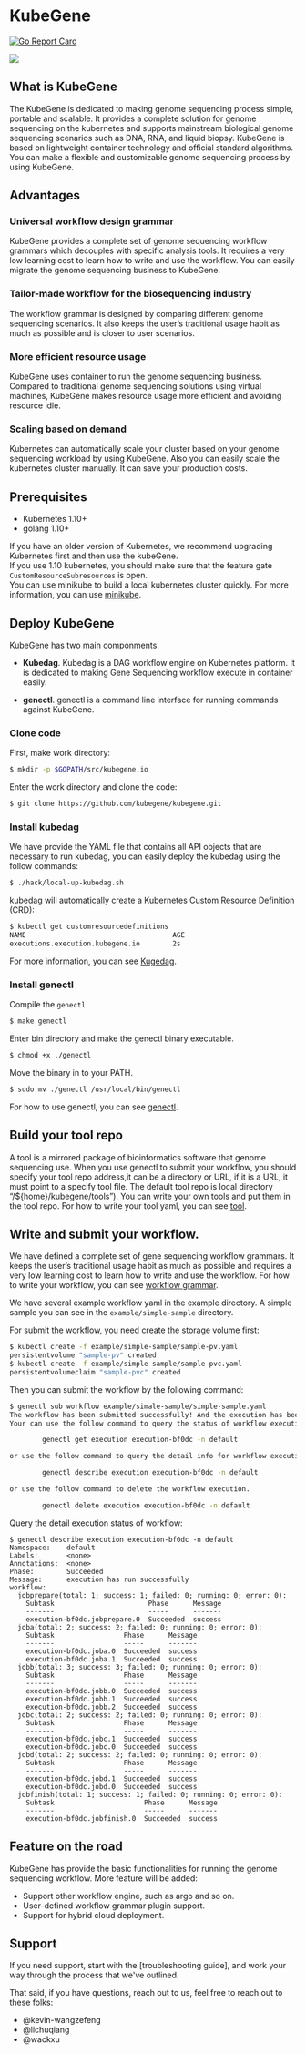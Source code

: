 # KubeGene
[![Go Report Card](https://goreportcard.com/badge/github.com/kubegene/kubegene)](https://goreportcard.com/report/github.com/kubegene/kubegene)

<img src="./images/kubegene_logo.png">

## What is KubeGene
The KubeGene is dedicated to making genome sequencing process simple, portable and scalable. It provides a complete solution for genome sequencing on the kubernetes and supports mainstream biological genome sequencing scenarios such as DNA, RNA, and liquid biopsy. KubeGene is based on lightweight container technology and official standard algorithms. You can make a flexible and customizable genome sequencing process by using KubeGene.

## Advantages

### Universal workflow design grammar
KubeGene provides a complete set of genome sequencing workflow grammars which decouples with specific analysis tools. It requires a very low learning cost to learn how to write and use the workflow. You can easily migrate the genome sequencing business to KubeGene.

### Tailor-made workflow for the biosequencing industry
The workflow grammar is designed by comparing different genome sequencing scenarios. It also keeps the user’s traditional usage habit as much as possible and is closer to user scenarios.

### More efficient resource usage
KubeGene uses container to run the genome sequencing business. Compared to traditional genome sequencing solutions using virtual machines, KubeGene makes resource usage more efficient and avoiding resource idle.

### Scaling based on demand
Kubernetes can automatically scale your cluster based on your genome sequencing workload by using KubeGene. Also you can easily scale the kubernetes cluster manually. It can save your production costs. 


## Prerequisites


- Kubernetes 1.10+
- golang 1.10+

If you have an older version of Kubernetes, we recommend upgrading Kubernetes first and then use the kubeGene.  
If you use 1.10 kubernetes, you should make sure that the feature gate `CustomResourceSubresources` is open.  
You can use minikube to build a local kubernetes cluster quickly. For more information, you can use [minikube](https://kubegene.netlify.com/docs/started/getting-started-minikube/).

## Deploy KubeGene

KubeGene has two main componments.

* **Kubedag**. Kubedag is a DAG workflow engine on Kubernetes platform. It is dedicated to making Gene Sequencing workflow execute in container easily. 

* **genectl**. genectl is a command line interface for running commands against KubeGene. 

### Clone code
First, make work directory:
```bash
$ mkdir -p $GOPATH/src/kubegene.io
```
Enter the work directory and clone the code:
```bash
$ git clone https://github.com/kubegene/kubegene.git
```
### Install kubedag

We have provide the YAML file that contains all API objects that are necessary to run kubedag, you can easily deploy the kubedag using the follow commands:

```bash
$ ./hack/local-up-kubedag.sh
```

kubedag will automatically create a Kubernetes Custom Resource Definition (CRD):

```bash
$ kubectl get customresourcedefinitions
NAME                                    AGE
executions.execution.kubegene.io        2s 
```
For more information, you can see [Kugedag](https://kubegene.netlify.com/docs/about/kubedag/).

### Install genectl

Compile the `genectl`

```bash
$ make genectl
```
Enter bin directory and make the genectl binary executable.
```bash
$ chmod +x ./genectl
```
Move the binary in to your PATH.
```bash
$ sudo mv ./genectl /usr/local/bin/genectl
```
For how to use genectl, you can see [genectl](https://kubegene.netlify.com/docs/guides/genectl-command/).

## Build your tool repo

A tool is a mirrored package of bioinformatics software that genome sequencing use. When you use genectl to submit your workflow, you should specify your tool repo address,it can be a directory or URL, if it is a URL, it must point to a specify tool file. The default tool repo is local directory “/${home}/kubegene/tools”). You can write your own tools and put them in the tool repo. For how to write your tool yaml, you can see [tool](https://kubegene.netlify.com/docs/guides/tool/).

## Write and submit your workflow.

We have defined a complete set of gene sequencing workflow grammars. It keeps the user’s traditional usage habit as much as possible and requires a very low learning cost to learn how to write and use the workflow. For how to write your workflow, you can see [workflow grammar](https://kubegene.netlify.com/docs/guides/workflow-grammar/).

We have several example workflow yaml in the example directory. A simple sample you can see in the `example/simple-sample` directory.

For submit the workflow, you need create the storage volume first:

```bash
$ kubectl create -f example/simple-sample/sample-pv.yaml
persistentvolume "sample-pv" created
$ kubectl create -f example/simple-sample/sample-pvc.yaml
persistentvolumeclaim "sample-pvc" created
```
Then you can submit the workflow by the following command:

```bash
$ genectl sub workflow example/simale-sample/simple-sample.yaml
The workflow has been submitted successfully! And the execution has been created.
Your can use the follow command to query the status of workflow execution.

        genectl get execution execution-bf0dc -n default

or use the follow command to query the detail info for workflow execution.

        genectl describe execution execution-bf0dc -n default

or use the follow command to delete the workflow execution.

        genectl delete execution execution-bf0dc -n default
```

Query the detail execution status of workflow:

```
$ genectl describe execution execution-bf0dc -n default
Namespace:    default
Labels:       <none>
Annotations:  <none>
Phase:        Succeeded
Message:      execution has run successfully
workflow:
  jobprepare(total: 1; success: 1; failed: 0; running: 0; error: 0):
    Subtask                       Phase      Message
    -------                       -----      -------
    execution-bf0dc.jobprepare.0  Succeeded  success
  joba(total: 2; success: 2; failed: 0; running: 0; error: 0):
    Subtask                 Phase      Message
    -------                 -----      -------
    execution-bf0dc.joba.0  Succeeded  success
    execution-bf0dc.joba.1  Succeeded  success
  jobb(total: 3; success: 3; failed: 0; running: 0; error: 0):
    Subtask                 Phase      Message
    -------                 -----      -------
    execution-bf0dc.jobb.0  Succeeded  success
    execution-bf0dc.jobb.1  Succeeded  success
    execution-bf0dc.jobb.2  Succeeded  success
  jobc(total: 2; success: 2; failed: 0; running: 0; error: 0):
    Subtask                 Phase      Message
    -------                 -----      -------
    execution-bf0dc.jobc.1  Succeeded  success
    execution-bf0dc.jobc.0  Succeeded  success
  jobd(total: 2; success: 2; failed: 0; running: 0; error: 0):
    Subtask                 Phase      Message
    -------                 -----      -------
    execution-bf0dc.jobd.1  Succeeded  success
    execution-bf0dc.jobd.0  Succeeded  success
  jobfinish(total: 1; success: 1; failed: 0; running: 0; error: 0):
    Subtask                      Phase      Message
    -------                      -----      -------
    execution-bf0dc.jobfinish.0  Succeeded  success       
```

## Feature on the road  

KubeGene has provide the basic functionalities for running the genome sequencing workflow. More feature will be added:

- Support other workflow engine, such as argo and so on.
- User-defined workflow grammar plugin support.
- Support for hybrid cloud deployment.

## Support

If you need support, start with the [troubleshooting guide], and work your way through the process that we've outlined.

That said, if you have questions, reach out to us, feel free to reach out to these folks:

- @kevin-wangzefeng 
- @lichuqiang 
- @wackxu 
